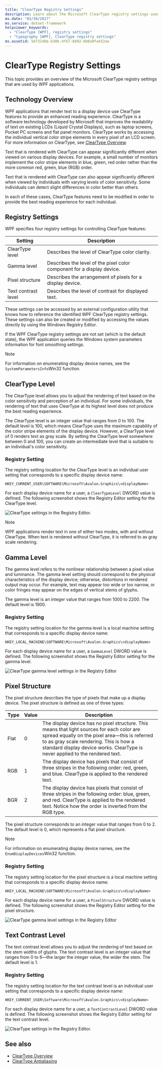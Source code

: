 ```yaml
---
title: "ClearType Registry Settings"
description: Learn about the Microsoft ClearType registry settings used by Windows Presentation Foundation (WPF) applications.
ms.date: "03/30/2017"
ms.service: dotnet-framework
helpviewer_keywords:
  - "ClearType [WPF], registry settings"
  - "typography [WPF], ClearType registry settings"
ms.assetid: 56f314bb-b30b-4f67-8492-8b8a9fa432ae
---
```

# ClearType Registry Settings

This topic provides an overview of the Microsoft ClearType registry settings that are used by WPF applications.

<a name="overview"></a>

## Technology Overview

WPF applications that render text to a display device use ClearType features to provide an enhanced reading experience. ClearType is a software technology developed by Microsoft that improves the readability of text on existing LCDs (Liquid Crystal Displays), such as laptop screens, Pocket PC screens and flat panel monitors. ClearType works by accessing the individual vertical color stripe elements in every pixel of an LCD screen. For more information on ClearType, see [ClearType Overview](cleartype-overview.md).

Text that is rendered with ClearType can appear significantly different when viewed on various display devices. For example, a small number of monitors implement the color stripe elements in blue, green, red order rather than the more common red, green, blue (RGB) order.

Text that is rendered with ClearType can also appear significantly different when viewed by individuals with varying levels of color sensitivity. Some individuals can detect slight differences in color better than others.

In each of these cases, ClearType features need to be modified in order to provide the best reading experience for each individual.

<a name="registry_settings"></a>

## Registry Settings

WPF specifies four registry settings for controlling ClearType features:

|Setting|Description|
|-------------|-----------------|
|ClearType level|Describes the level of ClearType color clarity.|
|Gamma level|Describes the level of the pixel color component for a display device.|
|Pixel structure|Describes the arrangement of pixels for a display device.|
|Text contrast level|Describes the level of contrast for displayed text.|

These settings can be accessed by an external configuration utility that knows how to reference the identified WPF ClearType registry settings. These settings can also be created or modified by accessing the values directly by using the Windows Registry Editor.

If the WPF ClearType registry settings are not set (which is the default state), the WPF application queries the Windows system parameters information for font smoothing settings.

> [!NOTE]
> For information on enumerating display device names, see the `SystemParametersInfo`Win32 function.

<a name="ClearType_level"></a>

## ClearType Level

The ClearType level allows you to adjust the rendering of text based on the color sensitivity and perception of an individual. For some individuals, the rendering of text that uses ClearType at its highest level does not produce the best reading experience.

The ClearType level is an integer value that ranges from 0 to 100. The default level is 100, which means ClearType uses the maximum capability of the color stripe elements of the display device. However, a ClearType level of 0 renders text as gray scale. By setting the ClearType level somewhere between 0 and 100, you can create an intermediate level that is suitable to an individual's color sensitivity.

### Registry Setting

The registry setting location for the ClearType level is an individual user setting that corresponds to a specific display device name:

`HKEY_CURRENT_USER\SOFTWARE\Microsoft\Avalon.Graphics\<displayName>`

For each display device name for a user, a `ClearTypeLevel` DWORD value is defined. The following screenshot shows the Registry Editor setting for the ClearType level.

![ClearType settings in the Registry Editor.](./media/cleartype-registry-settings/cleartype-settings-registry-editor.png)

> [!NOTE]
> WPF applications render text in one of either two modes, with and without ClearType. When text is rendered without ClearType, it is referred to as gray scale rendering.

<a name="gamma_level"></a>

## Gamma Level

The gamma level refers to the nonlinear relationship between a pixel value and luminance. The gamma level setting should correspond to the physical characteristics of the display device; otherwise, distortions in rendered output may occur. For example, text may appear too wide or too narrow, or color fringes may appear on the edges of vertical stems of glyphs.

The gamma level is an integer value that ranges from 1000 to 2200. The default level is 1900.

### Registry Setting

The registry setting location for the gamma level is a local machine setting that corresponds to a specific display device name:

`HKEY_LOCAL_MACHINE\SOFTWARE\Microsoft\Avalon.Graphics\<displayName>`

For each display device name for a user, a `GammaLevel` DWORD value is defined. The following screenshot shows the Registry Editor setting for the gamma level.

![ClearType gamma level settings in the Registry Editor](./media/cleartype-registry-settings/cleartype-gamma-level-settings-registry-editor.png)

<a name="pixel_structure"></a>

## Pixel Structure

The pixel structure describes the type of pixels that make up a display device. The pixel structure is defined as one of three types:

|Type|Value|Description|
|----------|-----------|-----------------|
|Flat|0|The display device has no pixel structure. This means that light sources for each color are spread equally on the pixel area—this is referred to as gray scale rendering. This is how a standard display device works. ClearType is never applied to the rendered text.|
|RGB|1|The display device has pixels that consist of three stripes in the following order: red, green, and blue. ClearType is applied to the rendered text.|
|BGR|2|The display device has pixels that consist of three stripes in the following order: blue, green, and red. ClearType is applied to the rendered text. Notice how the order is inverted from the RGB type.|

The pixel structure corresponds to an integer value that ranges from 0 to 2. The default level is 0, which represents a flat pixel structure.

> [!NOTE]
> For information on enumerating display device names, see the `EnumDisplayDevices`Win32 function.

### Registry Setting

The registry setting location for the pixel structure is a local machine setting that corresponds to a specific display device name:

`HKEY_LOCAL_MACHINE\SOFTWARE\Microsoft\Avalon.Graphics\<displayName>`

For each display device name for a user, a `PixelStructure` DWORD value is defined. The following screenshot shows the Registry Editor setting for the pixel structure.

![ClearType gamma level settings in the Registry Editor](./media/cleartype-registry-settings/cleartype-gamma-level-settings-registry-editor.png)

<a name="text_contrast_level"></a>

## Text Contrast Level

The text contrast level allows you to adjust the rendering of text based on the stem widths of glyphs. The text contrast level is an integer value that ranges from 0 to 6—the larger the integer value, the wider the stem. The default level is 1.

### Registry Setting

The registry setting location for the text contrast level is an individual user setting that corresponds to a specific display device name:

`HKEY_CURRENT_USER\Software\Microsoft\Avalon.Graphics\<displayName>`

For each display device name for a user, a `TextContrastLevel` DWORD value is defined. The following screenshot shows the Registry Editor setting for the text contrast level.

![ClearType settings in the Registry Editor.](./media/cleartype-registry-settings/cleartype-settings-registry-editor.png)

## See also

- [ClearType Overview](cleartype-overview.md)
- [ClearType Antialiasing](/windows/desktop/gdi/cleartype-antialiasing)
